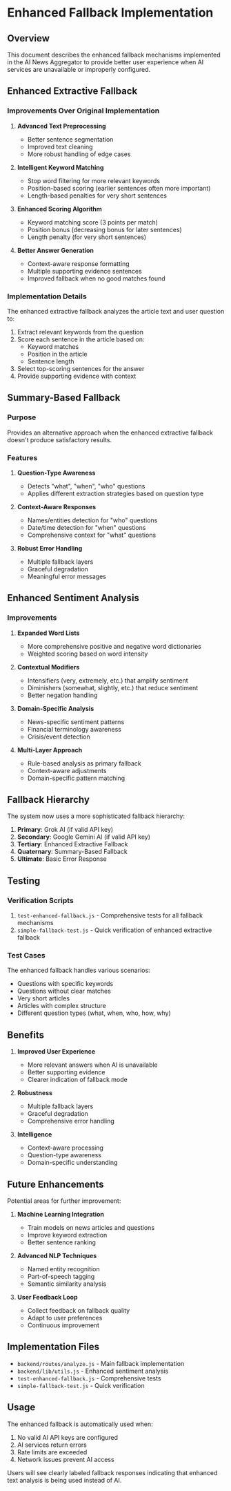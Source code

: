 # Enhanced Fallback Implementation

## Overview

This document describes the enhanced fallback mechanisms implemented in the AI News Aggregator to provide better user experience when AI services are unavailable or improperly configured.

## Enhanced Extractive Fallback

### Improvements Over Original Implementation

1. **Advanced Text Preprocessing**
   - Better sentence segmentation
   - Improved text cleaning
   - More robust handling of edge cases

2. **Intelligent Keyword Matching**
   - Stop word filtering for more relevant keywords
   - Position-based scoring (earlier sentences often more important)
   - Length-based penalties for very short sentences

3. **Enhanced Scoring Algorithm**
   - Keyword matching score (3 points per match)
   - Position bonus (decreasing bonus for later sentences)
   - Length penalty (for very short sentences)

4. **Better Answer Generation**
   - Context-aware response formatting
   - Multiple supporting evidence sentences
   - Improved fallback when no good matches found

### Implementation Details

The enhanced extractive fallback analyzes the article text and user question to:

1. Extract relevant keywords from the question
2. Score each sentence in the article based on:
   - Keyword matches
   - Position in the article
   - Sentence length
3. Select top-scoring sentences for the answer
4. Provide supporting evidence with context

## Summary-Based Fallback

### Purpose

Provides an alternative approach when the enhanced extractive fallback doesn't produce satisfactory results.

### Features

1. **Question-Type Awareness**
   - Detects "what", "when", "who" questions
   - Applies different extraction strategies based on question type

2. **Context-Aware Responses**
   - Names/entities detection for "who" questions
   - Date/time detection for "when" questions
   - Comprehensive context for "what" questions

3. **Robust Error Handling**
   - Multiple fallback layers
   - Graceful degradation
   - Meaningful error messages

## Enhanced Sentiment Analysis

### Improvements

1. **Expanded Word Lists**
   - More comprehensive positive and negative word dictionaries
   - Weighted scoring based on word intensity

2. **Contextual Modifiers**
   - Intensifiers (very, extremely, etc.) that amplify sentiment
   - Diminishers (somewhat, slightly, etc.) that reduce sentiment
   - Better negation handling

3. **Domain-Specific Analysis**
   - News-specific sentiment patterns
   - Financial terminology awareness
   - Crisis/event detection

4. **Multi-Layer Approach**
   - Rule-based analysis as primary fallback
   - Context-aware adjustments
   - Domain-specific pattern matching

## Fallback Hierarchy

The system now uses a more sophisticated fallback hierarchy:

1. **Primary**: Grok AI (if valid API key)
2. **Secondary**: Google Gemini AI (if valid API key)
3. **Tertiary**: Enhanced Extractive Fallback
4. **Quaternary**: Summary-Based Fallback
5. **Ultimate**: Basic Error Response

## Testing

### Verification Scripts

1. `test-enhanced-fallback.js` - Comprehensive tests for all fallback mechanisms
2. `simple-fallback-test.js` - Quick verification of enhanced extractive fallback

### Test Cases

The enhanced fallback handles various scenarios:

- Questions with specific keywords
- Questions without clear matches
- Very short articles
- Articles with complex structure
- Different question types (what, when, who, how, why)

## Benefits

1. **Improved User Experience**
   - More relevant answers when AI is unavailable
   - Better supporting evidence
   - Clearer indication of fallback mode

2. **Robustness**
   - Multiple fallback layers
   - Graceful degradation
   - Comprehensive error handling

3. **Intelligence**
   - Context-aware processing
   - Question-type awareness
   - Domain-specific understanding

## Future Enhancements

Potential areas for further improvement:

1. **Machine Learning Integration**
   - Train models on news articles and questions
   - Improve keyword extraction
   - Better sentence ranking

2. **Advanced NLP Techniques**
   - Named entity recognition
   - Part-of-speech tagging
   - Semantic similarity analysis

3. **User Feedback Loop**
   - Collect feedback on fallback quality
   - Adapt to user preferences
   - Continuous improvement

## Implementation Files

- `backend/routes/analyze.js` - Main fallback implementation
- `backend/lib/utils.js` - Enhanced sentiment analysis
- `test-enhanced-fallback.js` - Comprehensive tests
- `simple-fallback-test.js` - Quick verification

## Usage

The enhanced fallback is automatically used when:

1. No valid AI API keys are configured
2. AI services return errors
3. Rate limits are exceeded
4. Network issues prevent AI access

Users will see clearly labeled fallback responses indicating that enhanced text analysis is being used instead of AI.